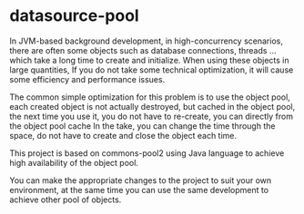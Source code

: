 # datasource-pool

In JVM-based background development, in high-concurrency scenarios, there are often some objects such as database connections, threads ... which take a long time to create and initialize. When using these objects in large quantities, If you do not take some technical optimization, it will cause some efficiency and performance issues.

The common simple optimization for this problem is to use the object pool, each created object is not actually destroyed, but cached in the object pool, the next time you use it, you do not have to re-create, you can directly from the object pool cache In the take, you can change the time through the space, do not have to create and close the object each time.

This project  is based on commons-pool2 using Java language to achieve high availability of the object pool.

You can make the appropriate changes to the project to suit your own environment, at the same time you can use the same development to achieve other pool of objects.
